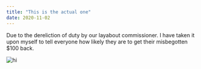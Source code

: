 ```yaml
---
title: "This is the actual one"
date: 2020-11-02
---
```


Due to the dereliction of duty by our layabout commissioner. I have taken it upon myself to tell everyone how likely they are to get their misbegotten $100 back.




<img src="/jtskubic.github.io/assets/Bench Total v Start Total.png" alt="hi" class="inline"/>

